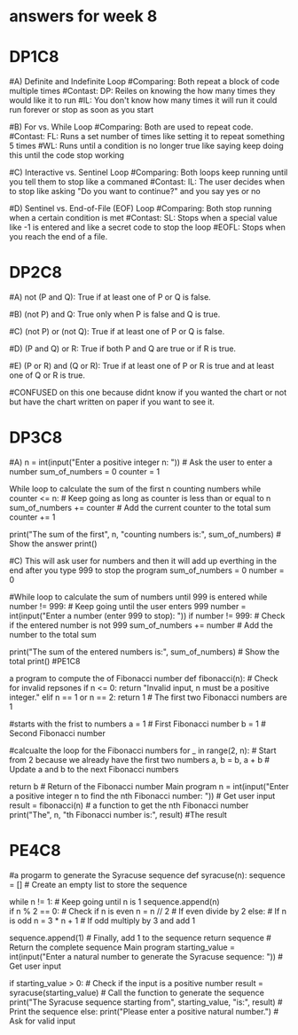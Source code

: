 # answers for week 8
# DP1C8 
#A) Definite and Indefinite Loop #Comparing: Both repeat a block of code multiple times #Contast: DP: Reiles on knowing the how many times they would like it to run #IL: You don't know how many times it will run it could run forever or stop as soon as you start

#B) For vs. While Loop #Comparing: Both are used to repeat code. #Contast: FL: Runs a set number of times like setting it to repeat something 5 times #WL: Runs until a condition is no longer true like saying keep doing this until the code stop working

#C) Interactive vs. Sentinel Loop #Comparing: Both loops keep running until you tell them to stop like a commaned #Contast: IL: The user decides when to stop like asking "Do you want to continue?" and you say yes or no

#D) Sentinel vs. End-of-File (EOF) Loop #Comparing: Both stop running when a certain condition is met #Contast: SL: Stops when a special value like -1 is entered and like a secret code to stop the loop #EOFL: Stops when you reach the end of a file.

# DP2C8

#A) not (P and Q): True if at least one of P or Q is false.

#B) (not P) and Q: True only when P is false and Q is true.

#C) (not P) or (not Q): True if at least one of P or Q is false.

#D) (P and Q) or R: True if both P and Q are true or if R is true.

#E) (P or R) and (Q or R): True if at least one of P or R is true and at least one of Q or R is true.

#CONFUSED on this one because didnt know if you wanted the chart or not but have the chart written on paper if you want to see it.

# DP3C8 
#A) n = int(input("Enter a positive integer n: ")) # Ask the user to enter a number sum_of_numbers = 0
counter = 1

While loop to calculate the sum of the first n counting numbers
while counter <= n: # Keep going as long as counter is less than or equal to n sum_of_numbers += counter # Add the current counter to the total sum counter += 1

print("The sum of the first", n, "counting numbers is:", sum_of_numbers) # Show the answer print()

#C) This will ask user for numbers and then it will add up everthing in the end after you type 999 to stop the program sum_of_numbers = 0
number = 0

#While loop to calculate the sum of numbers until 999 is entered
while number != 999: # Keep going until the user enters 999 number = int(input("Enter a number (enter 999 to stop): "))
if number != 999: # Check if the entered number is not 999 sum_of_numbers += number # Add the number to the total sum

print("The sum of the entered numbers is:", sum_of_numbers) # Show the total print() #PE1C8

a program to compute the of Fibonacci number
def fibonacci(n): # Check for invalid repsones if n <= 0: return "Invalid input, n must be a positive integer." elif n == 1 or n == 2: return 1 # The first two Fibonacci numbers are 1

#starts with the frist to numbers 
a = 1  # First Fibonacci number
b = 1  # Second Fibonacci number

#calcualte the loop for the Fibonacci numbers
for _ in range(2, n):  # Start from 2 because we already have the first two numbers
    a, b = b, a + b  # Update a and b to the next Fibonacci numbers

return b  # Return of the Fibonacci number
Main program
n = int(input("Enter a positive integer n to find the nth Fibonacci number: ")) # Get user input result = fibonacci(n) # a function to get the nth Fibonacci number print("The", n, "th Fibonacci number is:", result) #The result

# PE4C8

#a progarm to generate the Syracuse sequence
def syracuse(n): sequence = [] # Create an empty list to store the sequence

while n != 1:  # Keep going until n is 1
    sequence.append(n)  
    if n % 2 == 0:  # Check if n is even
        n = n // 2  # If even divide by 2
    else:  # If n is odd
        n = 3 * n + 1  # If odd multiply by 3 and add 1

sequence.append(1)  # Finally, add 1 to the sequence
return sequence  # Return the complete sequence
Main program
starting_value = int(input("Enter a natural number to generate the Syracuse sequence: ")) # Get user input

if starting_value > 0: # Check if the input is a positive number result = syracuse(starting_value) # Call the function to generate the sequence print("The Syracuse sequence starting from", starting_value, "is:", result) # Print the sequence else: print("Please enter a positive natural number.") # Ask for valid input
